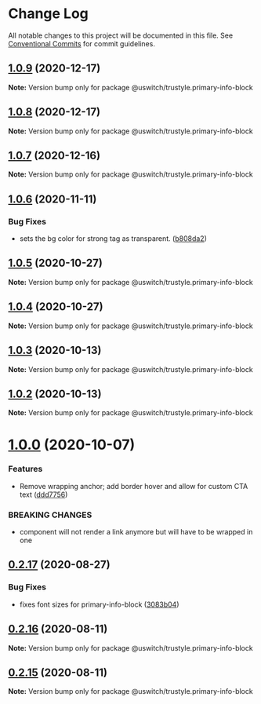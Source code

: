 # Change Log

All notable changes to this project will be documented in this file.
See [Conventional Commits](https://conventionalcommits.org) for commit guidelines.

## [1.0.9](https://github.com/uswitch/trustyle/compare/@uswitch/trustyle.primary-info-block@1.0.7...@uswitch/trustyle.primary-info-block@1.0.9) (2020-12-17)

**Note:** Version bump only for package @uswitch/trustyle.primary-info-block





## [1.0.8](https://github.com/uswitch/trustyle/compare/@uswitch/trustyle.primary-info-block@1.0.7...@uswitch/trustyle.primary-info-block@1.0.8) (2020-12-17)

**Note:** Version bump only for package @uswitch/trustyle.primary-info-block





## [1.0.7](https://github.com/uswitch/trustyle/compare/@uswitch/trustyle.primary-info-block@1.0.6...@uswitch/trustyle.primary-info-block@1.0.7) (2020-12-16)

**Note:** Version bump only for package @uswitch/trustyle.primary-info-block





## [1.0.6](https://github.com/uswitch/trustyle/compare/@uswitch/trustyle.primary-info-block@1.0.5...@uswitch/trustyle.primary-info-block@1.0.6) (2020-11-11)


### Bug Fixes

* sets the bg color for strong tag as transparent. ([b808da2](https://github.com/uswitch/trustyle/commit/b808da2))





## [1.0.5](https://github.com/uswitch/trustyle/compare/@uswitch/trustyle.primary-info-block@1.0.4...@uswitch/trustyle.primary-info-block@1.0.5) (2020-10-27)

**Note:** Version bump only for package @uswitch/trustyle.primary-info-block





## [1.0.4](https://github.com/uswitch/trustyle/compare/@uswitch/trustyle.primary-info-block@1.0.3...@uswitch/trustyle.primary-info-block@1.0.4) (2020-10-27)

**Note:** Version bump only for package @uswitch/trustyle.primary-info-block





## [1.0.3](https://github.com/uswitch/trustyle/compare/@uswitch/trustyle.primary-info-block@1.0.2...@uswitch/trustyle.primary-info-block@1.0.3) (2020-10-13)

**Note:** Version bump only for package @uswitch/trustyle.primary-info-block





## [1.0.2](https://github.com/uswitch/trustyle/compare/@uswitch/trustyle.primary-info-block@1.0.1...@uswitch/trustyle.primary-info-block@1.0.2) (2020-10-13)

**Note:** Version bump only for package @uswitch/trustyle.primary-info-block





# [1.0.0](https://github.com/uswitch/trustyle/compare/@uswitch/trustyle.primary-info-block@0.2.20...@uswitch/trustyle.primary-info-block@1.0.0) (2020-10-07)


### Features

* Remove wrapping anchor; add border hover and allow for custom CTA text ([ddd7756](https://github.com/uswitch/trustyle/commit/ddd7756))


### BREAKING CHANGES

* component will not render a link anymore but will have to be wrapped in one





## [0.2.17](https://github.com/uswitch/trustyle/compare/@uswitch/trustyle.primary-info-block@0.2.16...@uswitch/trustyle.primary-info-block@0.2.17) (2020-08-27)


### Bug Fixes

* fixes font sizes for primary-info-block ([3083b04](https://github.com/uswitch/trustyle/commit/3083b04))





## [0.2.16](https://github.com/uswitch/trustyle/compare/@uswitch/trustyle.primary-info-block@0.2.15...@uswitch/trustyle.primary-info-block@0.2.16) (2020-08-11)

**Note:** Version bump only for package @uswitch/trustyle.primary-info-block





## [0.2.15](https://github.com/uswitch/trustyle/compare/@uswitch/trustyle.primary-info-block@0.2.14...@uswitch/trustyle.primary-info-block@0.2.15) (2020-08-11)

**Note:** Version bump only for package @uswitch/trustyle.primary-info-block
